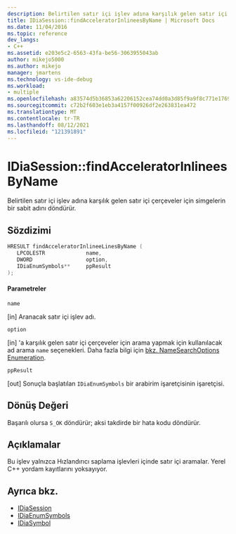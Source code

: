 ```yaml
---
description: Belirtilen satır içi işlev adına karşılık gelen satır içi çerçeveler için simgelerin bir sabit adını döndürür.
title: IDiaSession::findAcceleratorInlineesByName | Microsoft Docs
ms.date: 11/04/2016
ms.topic: reference
dev_langs:
- C++
ms.assetid: e203e5c2-6563-43fa-be56-3063955043ab
author: mikejo5000
ms.author: mikejo
manager: jmartens
ms.technology: vs-ide-debug
ms.workload:
- multiple
ms.openlocfilehash: a83574d5b36853a62206152cea74dd0a3d85f9a9f8c771e1769afd724b87ad36
ms.sourcegitcommit: c72b2f603e1eb3a4157f00926df2e263831ea472
ms.translationtype: MT
ms.contentlocale: tr-TR
ms.lasthandoff: 08/12/2021
ms.locfileid: "121391891"
---
```

# <a name="idiasessionfindacceleratorinlineesbyname"></a>IDiaSession::findAcceleratorInlineesByName
Belirtilen satır içi işlev adına karşılık gelen satır içi çerçeveler için simgelerin bir sabit adını döndürür.

## <a name="syntax"></a>Sözdizimi

```C++
HRESULT findAcceleratorInlineeLinesByName ( 
   LPCOLESTR             name,
   DWORD                 option,
   IDiaEnumSymbols**     ppResult
);
```

#### <a name="parameters"></a>Parametreler
 `name`

[in] Aranacak satır içi işlev adı.

 `option`

[in] 'a karşılık gelen satır içi çerçeveler için arama yapmak için kullanılacak ad arama `name` seçenekleri. Daha fazla bilgi için [bkz. NameSearchOptions Enumeration](../../debugger/debug-interface-access/namesearchoptions.md).

 `ppResult`

[out] Sonuçla başlatılan `IDiaEnumSymbols` bir arabirim işaretçisinin işaretçisi.

## <a name="return-value"></a>Dönüş Değeri
 Başarılı olursa `S_OK` döndürür; aksi takdirde bir hata kodu döndürür.

## <a name="remarks"></a>Açıklamalar
 Bu işlev yalnızca Hızlandırıcı saplama işlevleri içinde satır içi aramalar. Yerel C++ yordam kayıtlarını yoksayıyor.

## <a name="see-also"></a>Ayrıca bkz.
- [IDiaSession](../../debugger/debug-interface-access/idiasession.md)
- [IDiaEnumSymbols](../../debugger/debug-interface-access/idiaenumsymbols.md)
- [IDiaSymbol](../../debugger/debug-interface-access/idiasymbol.md)
